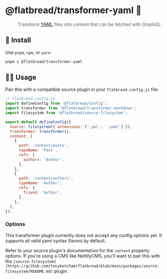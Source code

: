 # @flatbread/transformer-yaml 🐪

> Transform [YAML](https://en.wikipedia.org/wiki/YAML) files into content that can be fetched with GraphQL.

## 💾 Install

Use `pnpm`, `npm`, or `yarn`:

```bash
pnpm i @flatbread/transformer-yaml
```

## 👩‍🍳 Usage

Pair this with a compatible source plugin in your `flatbread.config.js` file:

```js
// flatbread.config.js
import defineConfig from '@flatbread/config';
import transformer from '@flatbread/transformer-markdown';
import filesystem from '@flatbread/source-filesystem';

export default defineConfig({
  source: filesystem({ extensions: ['.yml', '.yaml'] }),
  transformer: transformer(),
  content: [
    {
      path: 'content/posts',
      typeName: 'Post',
      refs: {
        authors: 'Author',
      },
    },
    {
      path: 'content/authors',
      typeName: 'Author',
      refs: {
        friend: 'Author',
      },
    },
  ],
});
```

### Options

This transformer plugin currently does not accept any config options yet. It supports all valid yaml syntax flavors by default.

Refer to your source plugin's documentation for the `content` property options.
If you're using a CMS like NetlifyCMS, you'll want to pair this with the `[source-filesystem](https://github.com/tonyketcham/flatbread/blob/main/packages/source-filesystem/README.md)` plugin.
